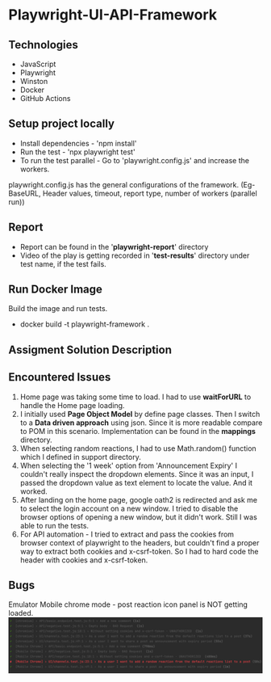 # Playwright-UI-API-Framework

## Technologies
* JavaScript
* Playwright
* Winston
* Docker
* GitHub Actions

## Setup project locally
* Install dependencies - 'npm install'
* Run the test - 'npx playwright test'
* To run the test parallel - Go to 'playwright.config.js' and increase the workers.

playwright.config.js has the general configurations of the framework. (Eg- BaseURL, Header values, timeout, report type, number of workers (parallel run))

## Report
* Report can be found in the '**playwright-report**' directory
* Video of the play is getting recorded in '**test-results**' directory under test name, if the test fails.

## Run Docker Image

Build the image and run tests.
* docker build -t playwright-framework .

## Assigment Solution Description

## Encountered Issues 
1. Home page was taking some time to load. I had to use **waitForURL** to handle the Home page loading.
2. I initially used **Page Object Model** by define page classes. Then I switch to a **Data driven approach** using json. Since it is more readable compare to POM in this scenario.  Implementation can be found in the **mappings** directory.
3. When selecting random reactions, I had to use Math.random() function which I defined in support directory.
4. When selecting the '1 week' option from 'Announcement Expiry' I couldn't really inspect the dropdown elements. Since it was an input, I passed the dropdown value as text element to locate the value. And it worked.
5. After landing on the home page, google oath2 is redirected and ask me to select the login account on a new window. I tried to disable the browser options of opening a new window, but it didn't work. Still I was able to run the tests.
6. For API automation - I tried to extract and pass the cookies from browser context of playwright to the headers, but couldn't find a proper way to extract both cookies and x-csrf-token. So I had to hard code the header with cookies and x-csrf-token. 

## Bugs
Emulator Mobile chrome mode - post reaction icon panel is NOT getting loaded.
![img.png](readme-screenshots/img.png)

